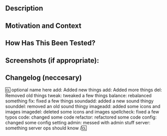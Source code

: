 <!-- Thanks for choosing to take the time to contribute to our project! We have a few things below that we'd like you to fill out -->
<!-- The more detail you can give us, the faster we can code review, test, and merge your changes -->

<!--- Provide a general summary of your changes in the Title above -->

## Description
<!--- Describe your changes in detail -->

## Motivation and Context
<!--- Why is this change required? What problem does it solve? -->
<!--- If it fixes an open issue, please link to the issue here. -->

## How Has This Been Tested?
<!--- Please describe in detail how you tested your changes. -->
<!--- This helps us replicate your tests, to speed up review. -->
<!--- Include details of your testing environment, tests ran to see how -->
<!--- your change affects other areas of the code, etc. -->

## Screenshots (if appropriate):

## Changelog (neccesary)

🆑 optional name here add: Added new things add: Added more things del: Removed old things tweak: tweaked a few things balance: rebalanced something fix: fixed a few things soundadd: added a new sound thingy sounddel: removed an old sound thingy imageadd: added some icons and images imagedel: deleted some icons and images spellcheck: fixed a few typos code: changed some code refactor: refactored some code config: changed some config setting admin: messed with admin stuff server: something server ops should know /🆑
